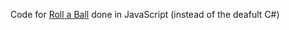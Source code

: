 Code for [Roll a Ball](https://unity3d.com/learn/tutorials/projects/roll-ball-tutorial) done in JavaScript (instead of the deafult C#)
